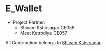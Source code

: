# E_Wallet
<ul>
<li>
Project Partner:
<ul>
<li>
Shivam Kshirsagar CE058

<li>
Meet Katrodiya CE057
</li>

</li>
</ul>
</li>
</ul>
<span>
All Contribution belongs to <a href="https://github.com/shivamkshirsagar11">Shivam Kshirsagar</a>
</span>
